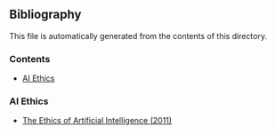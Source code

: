 ## Bibliography

This file is automatically generated from the contents of this directory.

### Contents

- [AI Ethics](#ai-ethics)

### AI Ethics

- [The Ethics of Artificial Intelligence (2011)](./ethics/EthicsOfAI.md)
